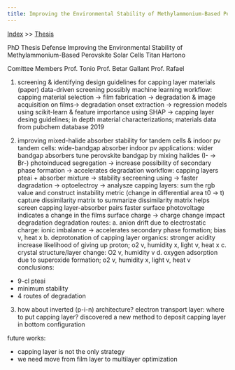 ```yaml
---
title: Improving the Environmental Stability of Methylammonium-Based Perovskite Solar Cells
---
```


[Index](index.md) >> [Thesis](thesis.md)

PhD Thesis Defense
Improving the Environmental Stability of Methylammonium-Based Perovskite Solar Cells
Titan Hartono

Comittee Members
Prof. Tonio
Prof. Betar Gallant
Prof. Rafael

1. screening & identifying design guidelines for capping layer materials (paper)
data-driven screening
possibly machine learning
workflow: capping material selection -> film fabrication -> degradation & image acquisition on films-> degradation onset extraction -> regression models using scikit-learn & feature importance using SHAP -> capping layer desing guidelines; in depth material characterizations; materials data from pubchem database 2019

2. improving mixed-halide absorber stability for tandem cells & indoor pv
tandem cells: wide-bandgap absorber
indoor pv applications: wider bandgap absorbers
tune perovskite bandgap by mixing halides (I- -> Br-)
photoinduced segregation -> increase possibility of secondary phase formation -> accelerates degradation
workflow: capping layers pteai + absorber mixture -> stability secreening using -> faster dagradation -> optoelectroy -> analysze
capping layers: sum the rgb value and construct instability metric (change in differential area t0 -> t)
capture dissimilarity matrix to summarize
dissimilarity matrix helps screen capping layer-absorber pairs faster
surface photovoltage indicates a change in the films surface charge -> charge change impact degradation
degradation routes:
a. anion drift due to electrostatic charge: ionic imbalance -> accelerates secondary phase formation; bias v, heat x
b. deprotonation of capping layer organics: stronger acidity increase likelihood of giving up proton; o2 v, humidity x, light v, heat x
c. crystal structure/layer change: O2 v, humidity v
d. oxygen adsorption due to superoxide formation; o2 v, humidity x, light v, heat v
conclusions:
- 9-cl pteai
- minimum stability
- 4 routes of degradation

3. how about inverted (p-i-n) architecture?
electron transport layer: where to put capping layer?
discovered a new method to deposit capping layer in bottom configuration

future works:
- capping layer is not the only strategy
- we need move from film layer to multilayer optimization
